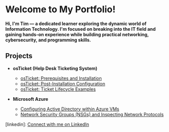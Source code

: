 # Welcome to My Portfolio!
**Hi, I'm Tim — a dedicated learner exploring the dynamic world of Information Technology. I'm focused on breaking into the IT field and gaining hands-on experience while building practical networking, cybersecurity, and programming skills.**
## Projects

- <b>osTicket (Help Desk Ticketing System)</b>
  - [osTicket: Prerequisites and Installation](https://github.com/TimCharon1/osticket-prereqs/blob/main/README.md)
  - [osTicket: Post-Installation Configuration](https://github.com/TimCharon1/post-install-config/blob/main/README.md)
  - [osTicket: Ticket Lifecycle Examples](https://github.com/TimCharon1/ticket-lifecycle/blob/main/README.md)

- <b>Microsoft Azure</b>
  - [Configuring Active Directory within Azure VMs](https://github.com/TimCharon1/configure-ad/blob/main/README.md)
  - [Network Security Groups (NSGs) and Inspecting Network Protocols](https://github.com/TimCharon1/azure-network-protocols/blob/main/README.md)

[linkedin]: [Connect with me on LinkedIn](https://www.linkedin.com/in/tim-charon-64180267/)
